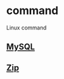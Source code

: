 # command
Linux command

## [MySQL](https://github.com/zohac/command/blob/master/mysql.md)
## [Zip](https://github.com/zohac/command/blob/master/zip.md)
